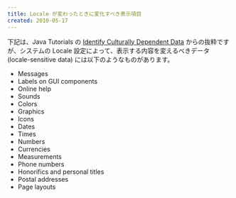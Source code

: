 ```yaml
---
title: Locale が変わったときに変化すべき表示項目
created: 2010-05-17
---
```


下記は、Java Tutorials の [Identify Culturally Dependent Data](http://docs.oracle.com/javase/tutorial/i18n/intro/checklist.html) からの抜粋ですが、システムの Locale 設定によって、表示する内容を変えるべきデータ (locale-sensitive data) には以下のようなものがあります。

- Messages
- Labels on GUI components
- Online help
- Sounds
- Colors
- Graphics
- Icons
- Dates
- Times
- Numbers
- Currencies
- Measurements
- Phone numbers
- Honorifics and personal titles
- Postal addresses
- Page layouts

